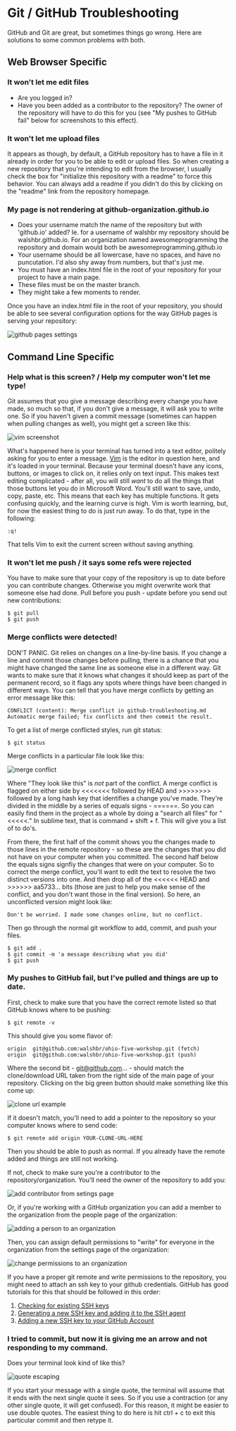# Git / GitHub Troubleshooting

GitHub and Git are great, but sometimes things go wrong. Here are solutions to some common problems with both.

## Web Browser Specific

### It won't let me edit files

* Are you logged in?
* Have you been added as a contributor to the repository? The owner of the repository will have to do this for you (see "My pushes to GitHub fail" below for screenshots to this effect).

### It won't let me upload files

It appears as though, by default, a GitHub repository has to have a file in it already in order for you to be able to edit or upload files. So when creating a new repository that you're intending to edit from the browser, I usually check the box for "initialize this repository with a readme" to force this behavior. You can always add a readme if you didn't do this by clicking on the "readme" link from the repository homepage.

### My page is not rendering at github-organization.github.io

* Does your username match the name of the repository but with 'github.io' added? Ie. for a username of walshbr my repository should be walshbr.github.io. For an organization named awesomeprogramming the repository and domain would both be awesomeprogramming.github.io
* Your username should be all lowercase, have no spaces, and have no puncutation. I'd also shy away from numbers, but that's just me.
* You must have an index.html file in the root of your repository for your project to have a main page.
* These files must be on the master branch.
* They might take a few moments to render.

Once you have an index.html file in the root of your repository, you should be able to see several configuration options for the way GitHub pages is serving your repository:

![github pages settings](images/github-pages.png)

## Command Line Specific

### Help what is this screen? / Help my computer won't let me type!

Git assumes that you give a message describing every change you have made, so much so that, if you don't give a message, it will ask you to write one. So if you haven't given a commit message (sometimes can happen when pulling changes as well), you might get a screen like this:

![vim screenshot](images/vim.png)

What's happened here is your terminal has turned into a text editor, politely asking for you to enter a message. [Vim](http://www.vim.org/) is the editor in question here, and it's loaded in your terminal. Because your terminal doesn't have any icons, buttons, or images to click on, it relies only on text input. This makes text editing complicated - after all, you will still *want* to do all the things that those buttons let you do in Microsoft Word. You'll still want to save, undo, copy, paste, etc. This means that each key has multiple functions. It gets confusing quickly, and the learning curve is high. Vim is worth learning, but, for now the easiest thing to do is just run away. To do that, type in the following:

```
:q!
```
That tells Vim to exit the current screen without saving anything.

### It won't let me push / it says some refs were rejected

You have to make sure that your copy of the repository is up to date before you can contribute changes. Otherwise you might overwrite work that someone else had done. Pull before you push - update before you send out new contributions:

```
$ git pull
$ git push
```

### Merge conflicts were detected!

DON'T PANIC. Git relies on changes on a line-by-line basis. If you change a line and commit those changes before pulling, there is a chance that you might have changed the same line as someone else in a different way. Git wants to make sure that it knows what changes it should keep as part of the permanent record, so it flags any spots where things have been changed in different ways. You can tell that you have merge conflicts by getting an error message like this:

```
CONFLICT (content): Merge conflict in github-troubleshooting.md
Automatic merge failed; fix conflicts and then commit the result.
```

To get a list of merge conflicted styles, run git status:

```
$ git status
```

Merge conflicts in a particular file look like this:

![merge conflict](images/merge-conflict.png)

Where "They look like this" is _not_ part of the conflict. A merge conflict is flagged on either side by <<<<<<< followed by HEAD and >>>>>>>> followed by a long hash key that identifies a change you've made. They're divided in the middle by a series of equals signs - ======. So you can easily find them in the project as a whole by doing a "search all files" for "<<<<<." In sublime text, that is command + shift + f. This will give you a list of to do's.

From there, the first half of the commit shows you the changes made to those lines in the remote repository - so these are the changes that you did not have on your computer when you committed. The second half below the equals signs signfiy the changes that were on your computer. So to correct the merge conflict, you'll want to edit the text to resolve the two distinct versions into one. And then drop all of the <<<<<< HEAD and >>>>>> aa5733… bits (those are just to help you make sense of the conflict, and you don't want those in the final version). So here, an unconflicted version might look like:

```
Don't be worried. I made some changes online, but no conflict.
```
Then go through the normal git workflow to add, commit, and push your files.

```
$ git add .
$ git commit -m 'a message describing what you did'
$ git push
```

### My pushes to GitHub fail, but I've pulled and things are up to date.
First, check to make sure that you have the correct remote listed so that GitHub knows where to be pushing:

```
$ git remote -v
```
This should give you some flavor of:
```
origin	git@github.com:walshbr/ohio-five-workshop.git (fetch)
origin	git@github.com:walshbr/ohio-five-workshop.git (push)
```
Where the second bit - git@github.com… - should match the clone/download URL taken from the right side of the main page of your repository. Clicking on the big green button should make something like this come up:

![clone url example](images/clone-url.png)

If it doesn't match, you'll need to add a pointer to the repository so your computer knows where to send code:

```
$ git remote add origin YOUR-CLONE-URL-HERE
```

Then you should be able to push as normal. If you already have the remote added and things are still not working.

If not, check to make sure you're a contributor to the repository/organization. You'll need the owner of the repository to add you:

![add contributor from setings page](images/add-contributor.png)

Or, if you're working with a GitHub organization you can add a member to the organization from the people page of the organization:

![adding a person to an organization](images/add-person-to-organization.png)

Then, you can assign default permissions to "write" for everyone in the organization from the settings page of the organization:

![change permissions to an organization](images/change-permissions-org.png)

If you have a proper git remote and write permissions to the repository, you might need to attach an ssh key to your github credentials. GitHub has good tutorials for this that should be followed in this order: 

1. [Checking for existing SSH keys](https://help.github.com/articles/generating-a-new-ssh-key-and-adding-it-to-the-ssh-agent/)
2. [Generating a new SSH key and adding it to the SSH agent](https://help.github.com/articles/generating-a-new-ssh-key-and-adding-it-to-the-ssh-agent/)
3. [Adding a new SSH key to your GitHub Account](https://help.github.com/articles/adding-a-new-ssh-key-to-your-github-account/)

### I tried to commit, but now it is giving me an arrow and not responding to my command.

Does your terminal look kind of like this?

![quote escaping](images/quote-escaping.png)

If you start your message with a single quote, the terminal will assume that it ends with the next single quote it sees. So if you use a contraction (or any other single quote, it will get confused). For this reason, it might be easier to use double quotes. The easiest thing to do here is hit ctrl + c to exit this particular commit and then retype it.